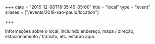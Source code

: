+++
date = "2016-12-08T16:35:49-05:00"
title = "local"
type = "event"
aliases = ["/events/2018-sao-paulo/location"]

+++

Informações sobre o local, incluindo endereço, mapa / direção, estacionamento / trânsito, etc. estarão aqui.

<!-- {{< event_map >}} -->
